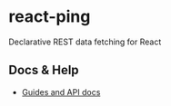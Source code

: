 # react-ping

Declarative REST data fetching for React

## Docs & Help

- [Guides and API docs](/docs)
